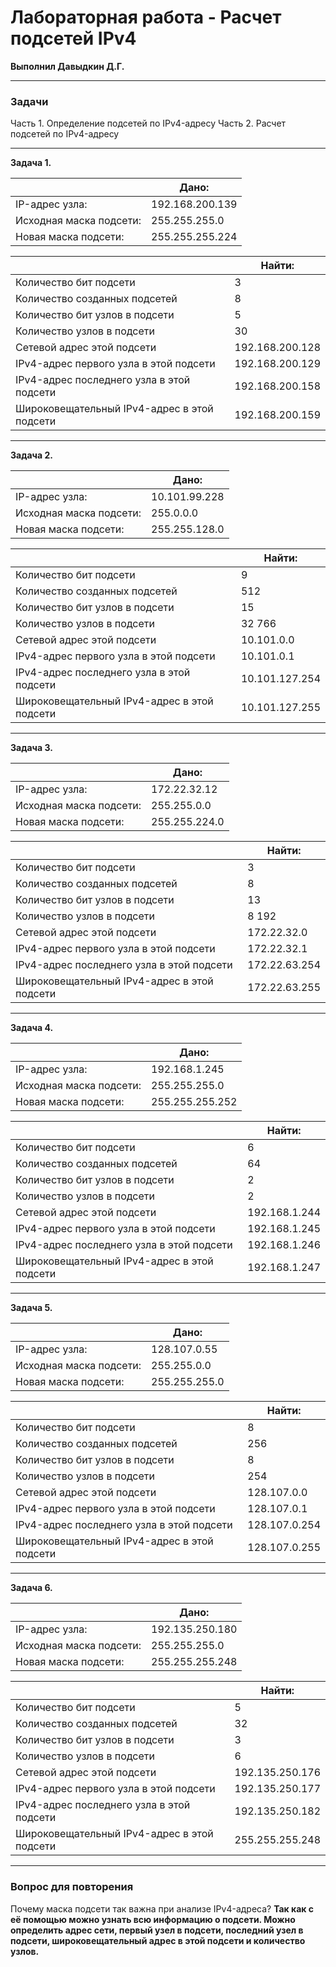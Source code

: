 # Лабораторная работа - Расчет подсетей IPv4 

**Выполнил Давыдкин Д.Г.**

------------


### Задачи
Часть 1. Определение подсетей по IPv4-адресу
Часть 2. Расчет подсетей по IPv4-адресу


------------
**Задача 1.**

| |  Дано: |
| ------------ | ------------ |
| IP-адрес узла:  | 192.168.200.139  |
| Исходная маска подсети:  |  255.255.255.0 |
|  Новая маска подсети: | 255.255.255.224  |

|   | Найти:  |
| ------------ | ------------ |
| Количество бит подсети  |  3 |
|Количество созданных подсетей   | 8  |
|Количество бит узлов в подсети   | 5  |
|Количество узлов в подсети   | 30  |
| Сетевой адрес этой подсети  |  192.168.200.128 |
| IPv4-адрес первого узла в этой подсети  | 192.168.200.129  |
|  IPv4-адрес последнего узла в этой подсети | 192.168.200.158  |
| Широковещательный IPv4-адрес в этой подсети  | 192.168.200.159  |


------------
**Задача 2.**

|   |Дано:   |
| ------------ | ------------ |
|IP-адрес узла:   |  10.101.99.228 |
|Исходная маска подсети:   |  255.0.0.0 |
| Новая маска подсети:  |255.255.128.0   |


|   | Найти:  |
| ------------ | ------------ |
| Количество бит подсети  | 9  |
|Количество созданных подсетей   |512   |
|Количество бит узлов в подсети   | 15  |
|Количество узлов в подсети   | 32 766  |
| Сетевой адрес этой подсети  |10.101.0.0   |
| IPv4-адрес первого узла в этой подсети  | 10.101.0.1  |
|  IPv4-адрес последнего узла в этой подсети | 10.101.127.254  |
| Широковещательный IPv4-адрес в этой подсети  |10.101.127.255   |


------------

**Задача 3.**

|   |Дано:   |
| ------------ | ------------ |
|IP-адрес узла:   | 172.22.32.12  |
|Исходная маска подсети:   | 255.255.0.0  |
| Новая маска подсети:  | 255.255.224.0  |


|   | Найти:  |
| ------------ | ------------ |
| Количество бит подсети  |3   |
|Количество созданных подсетей   | 8  |
|Количество бит узлов в подсети   | 13  |
|Количество узлов в подсети   |8 192  |
| Сетевой адрес этой подсети  |172.22.32.0  |
| IPv4-адрес первого узла в этой подсети  | 172.22.32.1  |
|  IPv4-адрес последнего узла в этой подсети | 172.22.63.254  |
| Широковещательный IPv4-адрес в этой подсети  | 172.22.63.255 |


------------

**Задача 4.**

|   |Дано:   |
| ------------ | ------------ |
|IP-адрес узла:   |192.168.1.245   |
|Исходная маска подсети:   | 255.255.255.0  |
| Новая маска подсети:  | 255.255.255.252  |


|   | Найти:  |
| ------------ | ------------ |
| Количество бит подсети  | 6  |
|Количество созданных подсетей   | 64  |
|Количество бит узлов в подсети   | 2  |
|Количество узлов в подсети   | 2  |
| Сетевой адрес этой подсети  | 192.168.1.244  |
| IPv4-адрес первого узла в этой подсети  |192.168.1.245   |
|  IPv4-адрес последнего узла в этой подсети | 192.168.1.246  |
| Широковещательный IPv4-адрес в этой подсети  |192.168.1.247  |



------------

**Задача 5.**

|   |Дано:   |
| ------------ | ------------ |
|IP-адрес узла:   |128.107.0.55   |
|Исходная маска подсети:   | 255.255.0.0  |
| Новая маска подсети:  | 255.255.255.0  |


|   | Найти:  |
| ------------ | ------------ |
| Количество бит подсети  |8   |
|Количество созданных подсетей   |  256|
|Количество бит узлов в подсети   | 8  |
|Количество узлов в подсети   |254   |
| Сетевой адрес этой подсети  |  128.107.0.0 |
| IPv4-адрес первого узла в этой подсети  | 128.107.0.1  |
|  IPv4-адрес последнего узла в этой подсети | 128.107.0.254  |
| Широковещательный IPv4-адрес в этой подсети  |128.107.0.255   |


------------

**Задача 6.**

|   |Дано:   |
| ------------ | ------------ |
|IP-адрес узла:   | 192.135.250.180  |
|Исходная маска подсети:   | 255.255.255.0  |
| Новая маска подсети:  | 255.255.255.248  |


|   | Найти:  |
| ------------ | ------------ |
| Количество бит подсети  | 5  |
|Количество созданных подсетей   | 32  |
|Количество бит узлов в подсети   |  3 |
|Количество узлов в подсети   | 6  |
| Сетевой адрес этой подсети  | 192.135.250.176  |
| IPv4-адрес первого узла в этой подсети  |192.135.250.177   |
|  IPv4-адрес последнего узла в этой подсети | 192.135.250.182  |
| Широковещательный IPv4-адрес в этой подсети  | 255.255.255.248  |

------------

### Вопрос для повторения

Почему маска подсети так важна при анализе IPv4-адреса? **Так как с её помощью можно узнать всю информацию о подсети.  Можно определить адрес сети, первый узел в подсети, последний узел в подсети, широковещательный адрес в этой подсети и количество узлов.**
